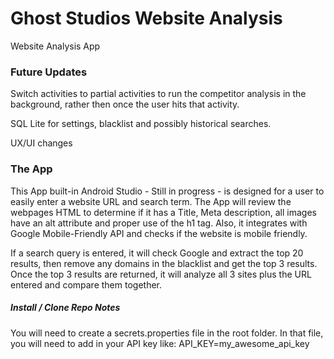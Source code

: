 # Ghost Studios Website Analysis
Website Analysis App

### Future Updates ###

Switch activities to partial activities to run the competitor analysis in the background, rather then once the user hits that activity.

SQL Lite for settings, blacklist and possibly historical searches.

UX/UI changes

### The App ###

This App built-in Android Studio - Still in progress - is designed for a user to easily enter a website URL and search term. The App will review the webpages HTML to determine if it has a Title, Meta description, all images have an alt attribute and proper use of the h1 tag. Also, it integrates with Google Mobile-Friendly API and checks if the website is mobile friendly.

If a search query is entered, it will check Google and extract the top 20 results, then remove any domains in the blacklist and get the top 3 results. Once the top 3 results are returned, it will analyze all 3 sites plus the URL entered and compare them together.

##### Install / Clone Repo Notes #####
You will need to create a secrets.properties file in the root folder. In that file, you will need to add in your API key like: API_KEY=my_awesome_api_key
